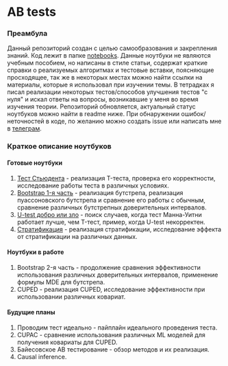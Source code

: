 # AB tests
### Преамбула
Данный репозиторий создан с целью самообразования и закрепления знаний.
Код лежит в папке [notebooks](https://github.com/PavelSubbotin/Ab_tests/tree/main/notebooks). 
Данные ноутбуки не являются учебным пособием, но написаны в стиле статьи, содержат краткие справки о реализуемых алгоритмах и тестовые вставки, поясняющие просходящее, так же в некоторых местах можно найти ссылки на материалы, которые я использовал при изучении темы.
В тетрадках я писал реализации некоторых тестов/способов улучшения тестов "с нуля" и искал ответы на вопросы, возникавшие у меня во время изучения теории. 
Репозиторий обновляется, актуальный статус ноутбуков можно найти в readme ниже.
При обнаружении ошибок/неточностей в коде, по желанию можно создать issue или написать мне в [телеграм](https://t.me/I_Love_Rogue).

### Краткое описание ноутбуков
#### Готовые ноутбуки
1) [Тест Стьюдента](https://github.com/PavelSubbotin/Ab_tests/blob/main/notebooks/T_test.ipynb) - реализация T-теста, проверка его корректности, исследование работы теста в различных условиях.
2) [Bootstrap 1-я часть](https://github.com/PavelSubbotin/Ab_tests/blob/main/notebooks/bootstrap_1.ipynb) - реализация бутстрепа, реализация пуассоновского бутстрепа и сравнение его работы с обычным, сравнение различных бутстрепных доверительных интервалов.
3) [U-test добро или зло](https://github.com/PavelSubbotin/Ab_tests/blob/main/notebooks/mann_whitney.ipynb) - поиск случаев, когда тест Манна-Уитни работает лучше, чем T-тест, пример, когда U-test некорректен.
4) [Стратификация](https://github.com/PavelSubbotin/Ab_tests/blob/main/notebooks/stratification.ipynb) - реализация стратификации, исследование эффекта от стратификации на различных данных.
#### Ноутбуки в работе
1) Bootstrap 2-я часть - продолжение сравнения эффективности использования различных доверительных интервалов, применение формулы MDE для бутстрепа.
2) CUPED - реализация CUPED, исследование эффективности при использовании различных ковариат.
#### Будущие планы
1) Проводим тест идеально - пайплайн идеального проведения теста.
2) CUPAC - сравнение использования различных ML моделей для получения ковариаты для CUPED.
3) Байесовское AB тестирование - обзор методов и их реализация.
4) Causal inference.
